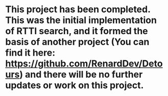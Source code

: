 # This project has been completed. This was the initial implementation of RTTI search, and it formed the basis of another project (You can find it here: https://github.com/RenardDev/Detours) and there will be no further updates or work on this project.
